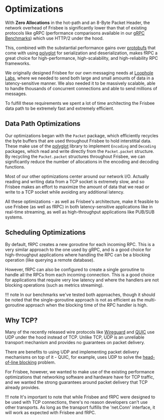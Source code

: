 # Optimizations

With **Zero Allocations** in the hot-path and an 8-Byte Packet Header, the network overhead of Frisbee is significantly
lower than that of existing protocols like gRPC (performance comparisons available in our [gRPC Benchmarks](/performance/grpc-benchmarks))
which use HTTP/2 under the hood.

This, combined with the substantial performance gains over [protobufs](https://github.com/protocolbuffers/protobuf) that come with using
[polyglot](http://github.com/loopholelabs/polyglot-go) for serialization and deserialization, makes fRPC a great choice for high-performance, high-scalability, and high-reliability RPC frameworks.

We originally designed Frisbee for our own messaging needs at [Loophole Labs](https://loopholelabs.io), where we needed
to send both large and small amounts of data in a latency-sensitive manner. We also needed it to be massively scalable,
able to handle thousands of concurrent connections and able to send millions of messages.

To fulfill these requirements we spent a lot of time architecting the Frisbee data path to be extremely fast and extremely efficient.

## Data Path Optimizations

Our optimizations began with the `Packet` package, which efficiently recycles the byte buffers
that are used throughout Frisbee to hold interstitial data. These make use of the [polyglot](http://github.com/loopholelabs/polyglot-go) library
to implement `Encoding` and `Decoding` packages, which read and write directly from the `Packet.packet`
structure. By recycling the `Packet.packet` structures throughout Frisbee, we can significantly reduce
the number of allocations in the encoding and decoding functions.

Most of our other optimizations center around our network I/O. Actually reading and writing data from a TCP socket
is extremely slow, and so Frisbee makes an effort to maximize the amount of data that we read or write to a TCP socket
while avoiding any additional latency.

All these optimizations - as well as Frisbee's architecture, make it feasible to use Frisbee (as well as fRPC)
in both latency-sensitive applications like in real-time streaming, as well as high-throughput applications like PUB/SUB systems.

## Scheduling Optimizations

By default, fRPC creates a new goroutine for each incoming RPC. This is a very similar approach to the one used by gRPC,
and is a good choice for high-throughput applications where handling the RPC can be a blocking operation (like querying a remote
database).

However, fRPC can also be configured to create a single goroutine to handle all the RPCs from
each incoming connection. This is a good choice for applications that require very low latency and where the handlers are not blocking operations (such as metrics streaming).

!!! note
    In our benchmarks we've tested both approaches, though it should be noted that
    the single-goroutine approach is not as efficient as the multi-goroutine
    approach when the blocking time of the RPC handler is high.

## Why TCP?

Many of the recently released wire protocols like [Wireguard](https://www.wireguard.com/) and [QUIC](https://datatracker.ietf.org/doc/html/rfc9000)
use UDP under the hood instead of TCP. Unlike TCP, UDP is an unreliable transport mechanism and provides no guarantees
on packet delivery.

There are benefits to using UDP and implementing packet delivery mechanisms on top of it - QUIC, for example, uses
UDP to solve the [head-of-line blocking](https://calendar.perfplanet.com/2020/head-of-line-blocking-in-quic-and-http-3-the-details/)
problem.

For Frisbee, however, we wanted to make use of the existing performance optimizations that networking software and hardware
have for TCP traffic, and we wanted the strong guarantees around packet delivery that TCP already provides.

!!! note
    It's important to note that while Frisbee and fRPC were designed to be used
    with TCP connections, there's no reason developers can't use other transports.
    As long as the transport fulfills the 'net.Conn' interface, it will work as
    expected with Frisbee and fRPC.

